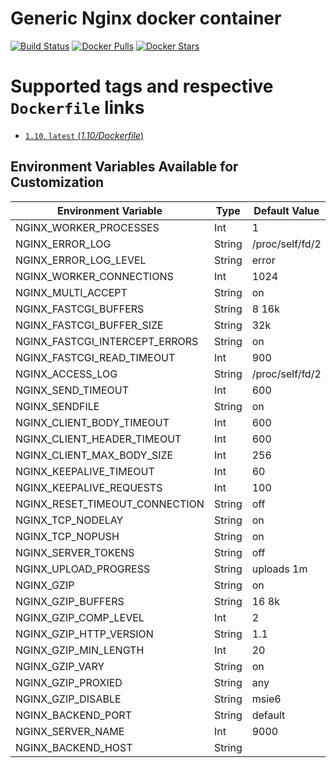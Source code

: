 # Generic Nginx docker container

[![Build Status](https://travis-ci.org/wodby/nginx.svg?branch=master)](https://travis-ci.org/wodby/nginx)
[![Docker Pulls](https://img.shields.io/docker/pulls/wodby/nginx.svg)](https://hub.docker.com/r/wodby/nginx)
[![Docker Stars](https://img.shields.io/docker/stars/wodby/nginx.svg)](https://hub.docker.com/r/wodby/nginx)

# Supported tags and respective `Dockerfile` links

- [`1.10`, `latest` (*1.10/Dockerfile*)](https://github.com/wodby/nginx/tree/master/1.10/Dockerfile)

## Environment Variables Available for Customization

| Environment Variable | Type | Default Value | Description |
| -------------------- | -----| ------------- | ----------- |
| NGINX_WORKER_PROCESSES                | Int    | 1               | |
| NGINX_ERROR_LOG                       | String | /proc/self/fd/2 | |
| NGINX_ERROR_LOG_LEVEL                 | String | error           | |
| NGINX_WORKER_CONNECTIONS              | Int    | 1024            | |
| NGINX_MULTI_ACCEPT                    | String | on              | |
| NGINX_FASTCGI_BUFFERS                 | String | 8 16k           | |
| NGINX_FASTCGI_BUFFER_SIZE             | String | 32k             | |
| NGINX_FASTCGI_INTERCEPT_ERRORS        | String | on              | |
| NGINX_FASTCGI_READ_TIMEOUT            | Int    | 900             | |
| NGINX_ACCESS_LOG                      | String | /proc/self/fd/2 | |
| NGINX_SEND_TIMEOUT                    | Int    | 600             | |
| NGINX_SENDFILE                        | String | on              | |
| NGINX_CLIENT_BODY_TIMEOUT             | Int    | 600             | |
| NGINX_CLIENT_HEADER_TIMEOUT           | Int    | 600             | |
| NGINX_CLIENT_MAX_BODY_SIZE            | Int    | 256             | |
| NGINX_KEEPALIVE_TIMEOUT               | Int    | 60              | |
| NGINX_KEEPALIVE_REQUESTS              | Int    | 100             | |
| NGINX_RESET_TIMEOUT_CONNECTION        | String | off             | |
| NGINX_TCP_NODELAY                     | String | on              | |
| NGINX_TCP_NOPUSH                      | String | on              | |
| NGINX_SERVER_TOKENS                   | String | off             | |
| NGINX_UPLOAD_PROGRESS                 | String | uploads 1m      | |
| NGINX_GZIP                            | String | on              | |
| NGINX_GZIP_BUFFERS                    | String | 16 8k           | |
| NGINX_GZIP_COMP_LEVEL                 | Int    | 2               | |
| NGINX_GZIP_HTTP_VERSION               | String | 1.1             | |
| NGINX_GZIP_MIN_LENGTH                 | Int    | 20              | |
| NGINX_GZIP_VARY                       | String | on              | |
| NGINX_GZIP_PROXIED                    | String | any             | |
| NGINX_GZIP_DISABLE                    | String | msie6           | |
| NGINX_BACKEND_PORT                    | String | default         | |
| NGINX_SERVER_NAME                     | Int    | 9000            | |
| NGINX_BACKEND_HOST                    | String |                 | |
